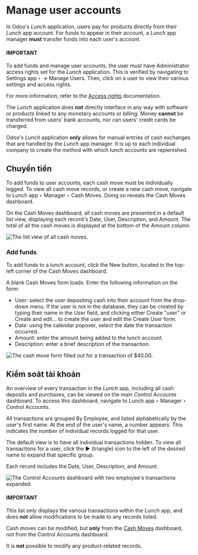 # Manage user accounts

In Odoo's *Lunch* application, users pay for products directly from their *Lunch* app account. For
funds to appear in their account, a *Lunch* app manager **must** transfer funds into each user's
account.

#### IMPORTANT
To add funds and manage user accounts, the user must have Administrator access rights
set for the *Lunch* application. This is verified by navigating to Settings app
‣ → Manage Users. Then, click on a user to view their various settings and access rights.

For more information, refer to the
[Access rights](../../general/users/access_rights.md) documentation.

The *Lunch* application does **not** directly interface in any way with software or products linked
to any monetary accounts or billing. Money **cannot** be transferred from users' bank accounts, nor
can users' credit cards be charged.

Odoo's *Lunch* application **only** allows for manual entries of cash exchanges that are handled by
the *Lunch* app manager. It is up to each individual company to create the method with which lunch
accounts are replenished.

<a id="lunch-cash-moves"></a>

## Chuyển tiền

To add funds to user accounts, each cash move must be individually logged. To view all cash move
records, or create a new cash move, navigate to Lunch app ‣ Manager ‣ Cash
Moves. Doing so reveals the Cash Moves dashboard.

On the Cash Moves dashboard, all cash moves are presented in a default list view,
displaying each record's Date, User, Description, and
Amount. The total of all the cash moves is displayed at the bottom of the
Amount column.

![The list view of all cash moves.](applications/hr/lunch/user-accounts/cash.png)

### Add funds

To add funds to a lunch account, click the New button, located in the top-left corner of
the Cash Moves dashboard.

A blank Cash Moves form loads. Enter the following information on the form:

- User: select the user depositing cash into their account from the drop-down menu. If
  the user is not in the database, they can be created by typing their name in the User
  field, and clicking either Create "user" or Create and edit... to create
  the user and edit the Create User form.
- Date: using the calendar popover, select the date the transaction occurred.
- Amount: enter the amount being added to the lunch account.
- Description: enter a brief description of the transaction.

![The cash move form filled out for a transaction of $40.00.](applications/hr/lunch/user-accounts/cash-move-form.png)

## Kiểm soát tài khoản

An overview of every transaction in the *Lunch* app, including all cash deposits and purchases, can
be viewed on the main *Control Accounts* dashboard. To access this dashboard, navigate to
Lunch app ‣ Manager ‣ Control Accounts.

All transactions are grouped By Employee, and listed alphabetically by the user's first
name. At the end of the user's name, a number appears. This indicates the number of individual
records logged for that user.

The default view is to have all individual transactions hidden. To view all transactions for a user,
click the ▶ (triangle) icon to the left of the desired name to expand that specific
group.

Each record includes the Date, User, Description, and
Amount.

![The Control Accounts dashboard with two employee's transactions expanded.](applications/hr/lunch/user-accounts/control-accounts.png)

#### IMPORTANT
This list only displays the various transactions within the *Lunch* app, and does **not** allow
modifications to be made to any records listed.

Cash moves can be modified, but **only** from the [Cash Moves](#lunch-cash-moves)
dashboard, not from the Control Accounts dashboard.

It is **not** possible to modify any product-related records.
